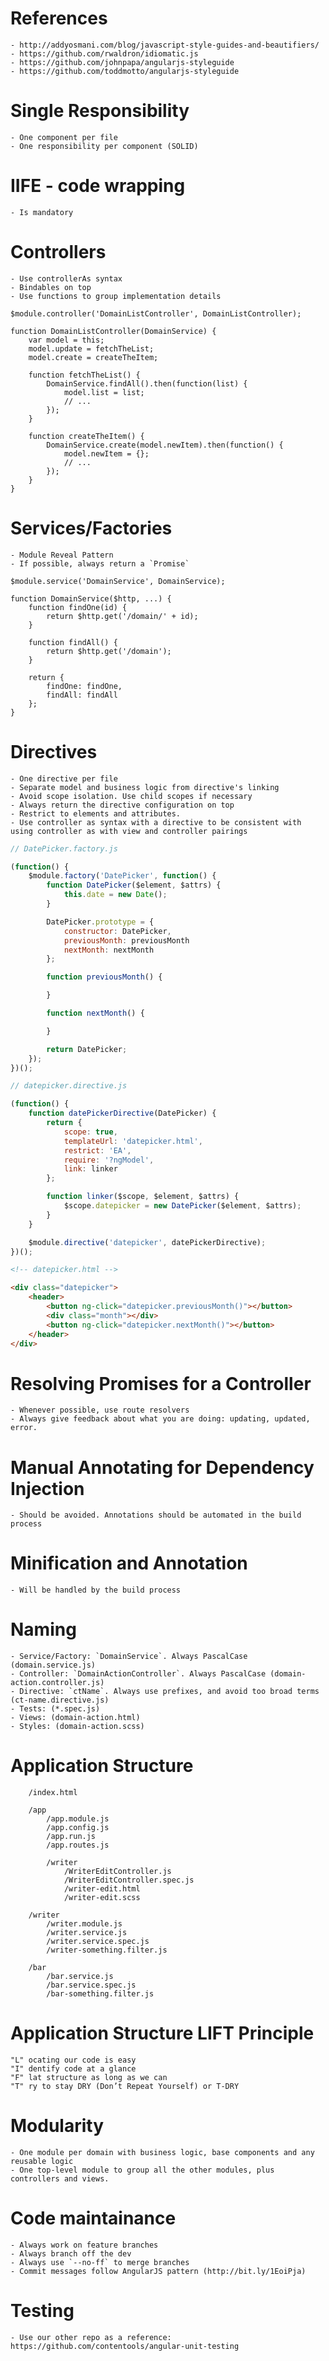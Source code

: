 # References

	- http://addyosmani.com/blog/javascript-style-guides-and-beautifiers/
	- https://github.com/rwaldron/idiomatic.js
	- https://github.com/johnpapa/angularjs-styleguide
	- https://github.com/toddmotto/angularjs-styleguide

# Single Responsibility

	- One component per file
	- One responsibility per component (SOLID)

# IIFE - code wrapping

	- Is mandatory

# Controllers

	- Use controllerAs syntax
	- Bindables on top
	- Use functions to group implementation details

```
$module.controller('DomainListController', DomainListController);

function DomainListController(DomainService) {
	var model = this;
	model.update = fetchTheList;
	model.create = createTheItem;

	function fetchTheList() {
		DomainService.findAll().then(function(list) {
			model.list = list;
			// ...
		});
	}

	function createTheItem() {
		DomainService.create(model.newItem).then(function() {
			model.newItem = {};
			// ...
		});
	}
}

```

# Services/Factories

	- Module Reveal Pattern
	- If possible, always return a `Promise`

```
$module.service('DomainService', DomainService);

function DomainService($http, ...) {
	function findOne(id) {
		return $http.get('/domain/' + id);
	}

	function findAll() {
		return $http.get('/domain');
	}

	return {
		findOne: findOne,
		findAll: findAll
	};
}

```

# Directives

	- One directive per file
	- Separate model and business logic from directive's linking
	- Avoid scope isolation. Use child scopes if necessary
	- Always return the directive configuration on top
	- Restrict to elements and attributes.
	- Use controller as syntax with a directive to be consistent with using controller as with view and controller pairings

```javascript
// DatePicker.factory.js

(function() {
	$module.factory('DatePicker', function() {
		function DatePicker($element, $attrs) {
			this.date = new Date();
		}

		DatePicker.prototype = {
			constructor: DatePicker,
			previousMonth: previousMonth
			nextMonth: nextMonth
		};

		function previousMonth() {

		}

		function nextMonth() {

		}

		return DatePicker;
	});
})();
```

```javascript
// datepicker.directive.js

(function() {
	function datePickerDirective(DatePicker) {
		return {
			scope: true,
			templateUrl: 'datepicker.html',
			restrict: 'EA',
			require: '?ngModel',
			link: linker
		};

		function linker($scope, $element, $attrs) {
			$scope.datepicker = new DatePicker($element, $attrs);
		}
	}

	$module.directive('datepicker', datePickerDirective);
})();
```

```html
<!-- datepicker.html -->

<div class="datepicker">
	<header>
		<button ng-click="datepicker.previousMonth()"></button>
		<div class="month"></div>
		<button ng-click="datepicker.nextMonth()"></button>
	</header>
</div>
```

# Resolving Promises for a Controller
	- Whenever possible, use route resolvers
	- Always give feedback about what you are doing: updating, updated, error.

# Manual Annotating for Dependency Injection
	- Should be avoided. Annotations should be automated in the build process

# Minification and Annotation
	- Will be handled by the build process

# Naming
	- Service/Factory: `DomainService`. Always PascalCase (domain.service.js)
	- Controller: `DomainActionController`. Always PascalCase (domain-action.controller.js)
	- Directive: `ctName`. Always use prefixes, and avoid too broad terms (ct-name.directive.js)
	- Tests: (*.spec.js)
	- Views: (domain-action.html)
	- Styles: (domain-action.scss)

# Application Structure

```
	/index.html

	/app
		/app.module.js
		/app.config.js
		/app.run.js
		/app.routes.js

		/writer
			/WriterEditController.js
			/WriterEditController.spec.js
			/writer-edit.html
			/writer-edit.scss

	/writer
		/writer.module.js
		/writer.service.js
		/writer.service.spec.js
		/writer-something.filter.js

	/bar
		/bar.service.js
		/bar.service.spec.js
		/bar-something.filter.js
```

# Application Structure LIFT Principle

	"L" ocating our code is easy
	"I" dentify code at a glance
	"F" lat structure as long as we can
	"T" ry to stay DRY (Don’t Repeat Yourself) or T-DRY

# Modularity

	- One module per domain with business logic, base components and any reusable logic
	- One top-level module to group all the other modules, plus controllers and views.

# Code maintainance

	- Always work on feature branches
	- Always branch off the dev
	- Always use `--no-ff` to merge branches
	- Commit messages follow AngularJS pattern (http://bit.ly/1EoiPja)

# Testing
	
	- Use our other repo as a reference: https://github.com/contentools/angular-unit-testing
	